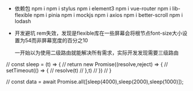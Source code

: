 - 依赖包
    npm i
    npm i stylus 
    npm i element3 
    npm i vue-router
    npm i lib-flexible
    npm i pinia
    npm i mockjs
    npm i axios
    npm i better-scroll
    npm i lodash


- 开发避坑
    rem失效，发现是flexible库在一些屏幕会将根节点font-size大小设置为54而非屏幕宽度的百分之10

    一开始以为使用二级路由就能解决所有需求，实际开发发现需要三级路由




//     const sleep = (t) => {
//     return new Promise((resolve,reject) => {
//       setTimeout(() => {
//         resolve(t)
//       },t)
//     })
//   }
  
//   const data = await Promise.all([sleep(4000),sleep(2000),sleep(1000)]);
